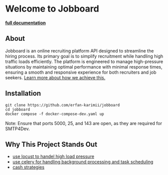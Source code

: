 # Welcome to Jobboard

<b><a href="https://erfan-karimii.github.io/jobboard/" target="blank">full documentation</a></b>

## About

Jobboard is an online recruiting platform API designed to streamline the hiring process. Its primary goal is to simplify recruitment while handling high traffic loads efficiently. The platform is engineered to manage high-pressure situations by maintaining optimal performance with minimal response times, ensuring a smooth and responsive experience for both recruiters and job seekers. [Learn more about how we achieve this.](https://erfan-karimii.github.io/jobboard/high-pressure/)


## Installation

    git clone https://github.com/erfan-karimii/jobboard
    cd jobboard
    docker compose -f docker-compose-dev.yaml up

Note: Ensure that ports 5000, 25, and 143 are open, as they are required for SMTP4Dev.

## Why This Project Stands Out

* [use locust to handel high load pressure](https://erfan-karimii.github.io/jobboard/high-pressure/)
* [use celery for handling background processing and task scheduling](https://erfan-karimii.github.io/jobboard/celery/)
* [cash strategies](https://erfan-karimii.github.io/jobboard/cash/)
